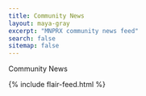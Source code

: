 ```yaml
---
title: Community News
layout: maya-gray
excerpt: "MNPRX community news feed"
search: false
sitemap: false
---
```

<div class="upgrade-text" markdown="1">
Community News
</div>

{% include flair-feed.html %}

<!-- Google Analytics -->
<script>
(function(i,s,o,g,r,a,m){i['GoogleAnalyticsObject']=r;i[r]=i[r]||function(){
(i[r].q=i[r].q||[]).push(arguments)},i[r].l=1*new Date();a=s.createElement(o),
m=s.getElementsByTagName(o)[0];a.async=1;a.src=g;m.parentNode.insertBefore(a,m)
})(window,document,'script','https://www.google-analytics.com/analytics.js','ga');

// GDPR compliant google analytics
ga('create', '{{ site.google_analytics_flair_community }}', {
  'storage': 'none',
  'anonymizeIp': true,
  'storeGac': false
});
ga('send', 'pageview');
</script>
